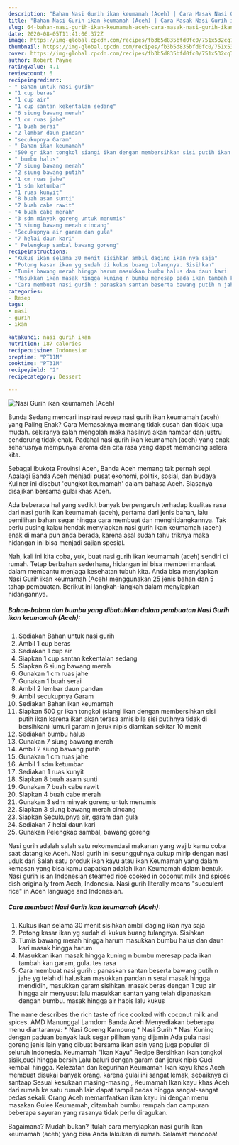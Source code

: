 ```yaml
---
description: "Bahan Nasi Gurih ikan keumamah (Aceh) | Cara Masak Nasi Gurih ikan keumamah (Aceh) Yang Sempurna"
title: "Bahan Nasi Gurih ikan keumamah (Aceh) | Cara Masak Nasi Gurih ikan keumamah (Aceh) Yang Sempurna"
slug: 64-bahan-nasi-gurih-ikan-keumamah-aceh-cara-masak-nasi-gurih-ikan-keumamah-aceh-yang-sempurna
date: 2020-08-05T11:41:06.372Z
image: https://img-global.cpcdn.com/recipes/fb3b5d835bfd0fc0/751x532cq70/nasi-gurih-ikan-keumamah-aceh-foto-resep-utama.jpg
thumbnail: https://img-global.cpcdn.com/recipes/fb3b5d835bfd0fc0/751x532cq70/nasi-gurih-ikan-keumamah-aceh-foto-resep-utama.jpg
cover: https://img-global.cpcdn.com/recipes/fb3b5d835bfd0fc0/751x532cq70/nasi-gurih-ikan-keumamah-aceh-foto-resep-utama.jpg
author: Robert Payne
ratingvalue: 4.1
reviewcount: 6
recipeingredient:
- " Bahan untuk nasi gurih"
- "1 cup beras"
- "1 cup air"
- "1 cup santan kekentalan sedang"
- "6 siung bawang merah"
- "1 cm ruas jahe"
- "1 buah serai"
- "2 lembar daun pandan"
- "secukupnya Garam"
- " Bahan ikan keumamah"
- "500 gr ikan tongkol siangi ikan dengan membersihkan sisi putih ikan karena ikan akan terasa amis bila sisi putihnya tidak di bersihkan lumuri garam n jeruk nipis diamkan sekitar 10 menit"
- " bumbu halus"
- "7 siung bawang merah"
- "2 siung bawang putih"
- "1 cm ruas jahe"
- "1 sdm ketumbar"
- "1 ruas kunyit"
- "8 buah asam sunti"
- "7 buah cabe rawit"
- "4 buah cabe merah"
- "3 sdm minyak goreng untuk menumis"
- "3 siung bawang merah cincang"
- "Secukupnya air garam dan gula"
- "7 helai daun kari"
- " Pelengkap sambal bawang goreng"
recipeinstructions:
- "Kukus ikan selama 30 menit sisihkan ambil daging ikan nya saja"
- "Potong kasar ikan yg sudah di kukus buang tulangnya. Sisihkan"
- "Tumis bawang merah hingga harum masukkan bumbu halus dan daun kari  masak hingga harum"
- "Masukkan ikan masak hingga kuning n bumbu meresap pada ikan tambah kan garam, gula. tes rasa"
- "Cara membuat nasi gurih : panaskan santan beserta bawang putih n jahe yg telah di haluskan masukkan pandan n serai masak hingga mendidih, masukkan garam sisihkan. masak beras dengan 1 cup air hingga air menyusut lalu masukkan santan yang telah dipanaskan dengan bumbu. masak hingga air habis lalu kukus"
categories:
- Resep
tags:
- nasi
- gurih
- ikan

katakunci: nasi gurih ikan 
nutrition: 187 calories
recipecuisine: Indonesian
preptime: "PT11M"
cooktime: "PT31M"
recipeyield: "2"
recipecategory: Dessert

---
```



![Nasi Gurih ikan keumamah (Aceh)](https://img-global.cpcdn.com/recipes/fb3b5d835bfd0fc0/751x532cq70/nasi-gurih-ikan-keumamah-aceh-foto-resep-utama.jpg)

Bunda Sedang mencari inspirasi resep nasi gurih ikan keumamah (aceh) yang Paling Enak? Cara Memasaknya memang tidak susah dan tidak juga mudah. sekiranya salah mengolah maka hasilnya akan hambar dan justru cenderung tidak enak. Padahal nasi gurih ikan keumamah (aceh) yang enak seharusnya mempunyai aroma dan cita rasa yang dapat memancing selera kita.

Sebagai ibukota Provinsi Aceh, Banda Aceh memang tak pernah sepi. Apalagi Banda Aceh menjadi pusat ekonomi, politik, sosial, dan budaya Kuliner ini disebut &#39;eungkot keumamah&#39; dalam bahasa Aceh. Biasanya disajikan bersama gulai khas Aceh.

Ada beberapa hal yang sedikit banyak berpengaruh terhadap kualitas rasa dari nasi gurih ikan keumamah (aceh), pertama dari jenis bahan, lalu pemilihan bahan segar hingga cara membuat dan menghidangkannya. Tak perlu pusing kalau hendak menyiapkan nasi gurih ikan keumamah (aceh) enak di mana pun anda berada, karena asal sudah tahu triknya maka hidangan ini bisa menjadi sajian spesial.


Nah, kali ini kita coba, yuk, buat nasi gurih ikan keumamah (aceh) sendiri di rumah. Tetap berbahan sederhana, hidangan ini bisa memberi manfaat dalam membantu menjaga kesehatan tubuh kita. Anda bisa menyiapkan Nasi Gurih ikan keumamah (Aceh) menggunakan 25 jenis bahan dan 5 tahap pembuatan. Berikut ini langkah-langkah dalam menyiapkan hidangannya.

<!--inarticleads1-->

##### Bahan-bahan dan bumbu yang dibutuhkan dalam pembuatan Nasi Gurih ikan keumamah (Aceh):

1. Sediakan  Bahan untuk nasi gurih
1. Ambil 1 cup beras
1. Sediakan 1 cup air
1. Siapkan 1 cup santan kekentalan sedang
1. Siapkan 6 siung bawang merah
1. Gunakan 1 cm ruas jahe
1. Gunakan 1 buah serai
1. Ambil 2 lembar daun pandan
1. Ambil secukupnya Garam
1. Sediakan  Bahan ikan keumamah
1. Siapkan 500 gr ikan tongkol (siangi ikan dengan membersihkan sisi putih ikan karena ikan akan terasa amis bila sisi putihnya tidak di bersihkan) lumuri garam n jeruk nipis diamkan sekitar 10 menit
1. Sediakan  bumbu halus
1. Gunakan 7 siung bawang merah
1. Ambil 2 siung bawang putih
1. Gunakan 1 cm ruas jahe
1. Ambil 1 sdm ketumbar
1. Sediakan 1 ruas kunyit
1. Siapkan 8 buah asam sunti
1. Gunakan 7 buah cabe rawit
1. Siapkan 4 buah cabe merah
1. Gunakan 3 sdm minyak goreng untuk menumis
1. Siapkan 3 siung bawang merah cincang
1. Siapkan Secukupnya air, garam dan gula
1. Sediakan 7 helai daun kari
1. Gunakan  Pelengkap sambal, bawang goreng


Nasi gurih adalah salah satu rekomendasi makanan yang wajib kamu coba saat datang ke Aceh. Nasi gurih ini sesungguhnya cukup mirip dengan nasi uduk dari Salah satu produk ikan kayu atau ikan Keumamah yang dalam kemasan yang bisa kamu dapatkan adalah ikan Keumamah dalam bentuk. Nasi gurih is an Indonesian steamed rice cooked in coconut milk and spices dish originally from Aceh, Indonesia. Nasi gurih literally means &#34;succulent rice&#34; in Aceh language and Indonesian. 

<!--inarticleads2-->

##### Cara membuat Nasi Gurih ikan keumamah (Aceh):

1. Kukus ikan selama 30 menit sisihkan ambil daging ikan nya saja
1. Potong kasar ikan yg sudah di kukus buang tulangnya. Sisihkan
1. Tumis bawang merah hingga harum masukkan bumbu halus dan daun kari  masak hingga harum
1. Masukkan ikan masak hingga kuning n bumbu meresap pada ikan tambah kan garam, gula. tes rasa
1. Cara membuat nasi gurih : panaskan santan beserta bawang putih n jahe yg telah di haluskan masukkan pandan n serai masak hingga mendidih, masukkan garam sisihkan. masak beras dengan 1 cup air hingga air menyusut lalu masukkan santan yang telah dipanaskan dengan bumbu. masak hingga air habis lalu kukus


The name describes the rich taste of rice cooked with coconut milk and spices. AMD Manunggal Lamdom Banda Aceh Menyediakan beberapa menu diantaranya: * Nasi Goreng Kampung * Nasi Gurih * Nasi Kuning dengan paduan banyak lauk segar pilihan yang dijamin Ada pula nasi goreng jenis lain yang dibuat bersama ikan asin yang juga populer di seluruh Indonesia. Keumamah &#34;Ikan Kayu&#34; Recipe Bersihkan ikan tongkol sisik,cuci hingga bersih Lalu baluri dengan garam dan jeruk nipis Cuci kembali hingga. Kelezatan dan kegurihan Keumamah Ikan kayu khas Aceh membuat disukai banyak orang. karena gulai ini sangat lemak, sebaiknya di santaap Sesuai kesukaan masing-masing , Keumamah Ikan kayu khas Aceh dari rumah ke satu rumah lain dapat tampil pedas hingga sangat-sangat pedas sekali. Orang Aceh memanfaatkan ikan kayu ini dengan menu masakan Gulee Keumamah, ditambah bumbu rempah dan campuran beberapa sayuran yang rasanya tidak perlu diragukan. 

Bagaimana? Mudah bukan? Itulah cara menyiapkan nasi gurih ikan keumamah (aceh) yang bisa Anda lakukan di rumah. Selamat mencoba!
